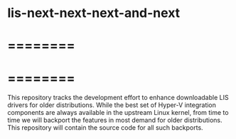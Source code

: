 lis-next-next-next-and-next
========
========
========
========
========
This repository tracks the development effort to enhance downloadable LIS drivers for older distributions. While the best set of Hyper-V integration components are always available in the upstream Linux kernel, from time to time we will backport the features in most demand for older distributions. This repository will contain the source code for all such backports. 
